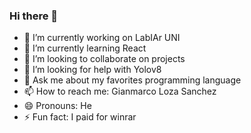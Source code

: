 ### Hi there 👋

- 🔭 I’m currently working on LabIAr UNI
- 🌱 I’m currently learning React
- 👯 I’m looking to collaborate on projects
- 🤔 I’m looking for help with Yolov8
- 💬 Ask me about my favorites programming language
- 📫 How to reach me: Gianmarco Loza Sanchez
- 😄 Pronouns: He
- ⚡ Fun fact: I paid for winrar

